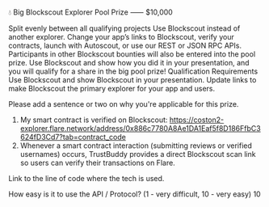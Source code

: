💧 Big Blockscout Explorer Pool Prize ⸺ $10,000

Split evenly between all qualifying projects
Use Blockscout instead of another explorer. Change your app’s links to Blockscout, verify your contracts, launch with Autoscout, or use our REST or JSON RPC APIs. Participants in other Blockscout bounties will also be entered into the pool prize. Use Blockscout and show how you did it in your presentation, and you will qualify for a share in the big pool prize!
Qualification Requirements
Use Blockscout and show Blockscout in your presentation. Update links to make Blockscout the primary explorer for your app and users.

Please add a sentence or two on why you're applicable for this prize.

1. My smart contract is verified on Blockscout: https://coston2-explorer.flare.network/address/0x886c7780A8Ae1DA1Eaf5f8D186FfbC3624fD3Cd7?tab=contract_code
2. Whenever a smart contract interaction (submitting reviews or verified usernames) occurs, TrustBuddy provides a direct Blockscout scan link so users can verify their transactions on Flare.

Link to the line of code where the tech is used.


How easy is it to use the API / Protocol? (1 - very difficult, 10 - very easy)
10